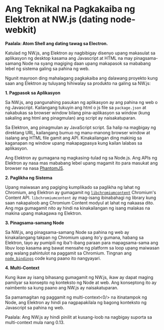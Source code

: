 # Ang Teknikal na Pagkakaiba ng Elektron at NW.js (dating node-webkit)

**Paalala: Atom Shell ang dating tawag sa Electron.**

Katulad ng NW.js, ang Elektron ay nagbibigay disenyo upang makasulat sa aplikasyon ng desktop kasama ang Javascript at HTML na may pinagsama-samang Node na syang magiging daan upang makapasok sa mababang lebel ng sistema galing sa pahina ng web.

Ngunit mayroon ding mahalagang pagkakaiba ang dalawang proyekto kung saan ang Elektron ay tuluyang hihiwalay sa produkto na galing sa NW.js:

**1. Pagpasok sa Aplikasyon**

Sa NW.js, ang pangunahing pasukan ng aplikasyon ay ang pahina ng web o ng Javascript. Kailangang tukuyin ang html o js file sa `package.json` at nakabukas sa browser window bilang pina-aplikasyon sa window (kung sakaling ang html ang pinagmulan) ang script ay naisakatuparan.

Sa Elektron, ang pinagmulan ay JavaScript script. Sa halip na magbigay ng direktang URL, kailangang bumuo ng manu-manong browser window at isalang ang HTML file gamit ang API. Kinakailangan ding makinig sa kaganapan ng window upang makapagpasya kung kailan lalabas sa aplikasyon.

Ang Elektron ay gumagana ng magkasing-tulad ng sa Node.js. Ang APIs ng Elektron ay nasa mas mababang lebel upang magamit ito para masukat ang browser na nasa [PhantomJS](http://phantomjs.org/).

**2. Paglikha ng Sistema**

Upang maiwasan ang pagiging kumplikado sa paglikha ng lahat ng Chromium, ang Elektron ay gumagamit ng [`libchromiumcontent`](https://github.com/electron/libchromiumcontent) Chromium's Content API. `libchromiumcontent` ay mag-isang ibinabahagi ng library kung saan nakapaloob ang Chromium Content modyul at lahat ng nakaasa dito. Ang mga gumagamit nito ay hindi na kinakailangan ng isang malakas na makina upang makagawa ng Elektron.

**3. Pinagsama-samang Node**

Sa NW.js, ang pinagsama-samang Node sa pahina ng web ay kinakailangang takpan ng Chromium upang ito'y gumana, habang sa Elektron, tayo ay pumipili ng iba't-ibang paraan para mapagsama-sama ang libuv loop kasama ang bawat mensahe ng platform sa loop upang maiwasan ang walang pahintulot na paggamit sa Chromium. Tingnan ang [`node_bindings`](https://github.com/electron/electron/tree/master/atom/common) code kung paano ito nangyayari.

**4. Multi-Context**

Kung ikaw ay isang bihasang gumagamit ng NW.js, ikaw ay dapat maging pamilyar sa konsepto ng konteksto ng Node at web. Ang konseptong ito ay naimbento sa kung paano ang NW.js ay naisakatuparan.

Sa pamamagitan ng paggamit ng multi-context<0/> na itinatampok ng Node, ang Elektron ay hindi pa nagpapakilala ng bagong konteksto ng Javascript sa pahina ng web.</p> 

Paalala: Ang NW.js ay hindi pinilit at kusang-loob na nagbigay suporta sa multi-context mula nang 0.13.